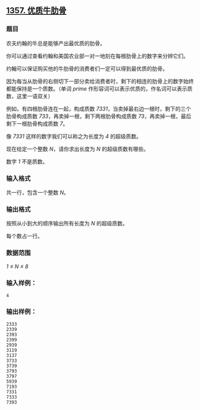 ## [1357. 优质牛肋骨](https://www.acwing.com/problem/content/1359/)

### 题目

农夫约翰的牛总是能够产出最优质的肋骨。

你可以通过查看约翰和美国农业部一对一地刻在每根肋骨上的数字来分辨它们。

约翰可以保证购买他的牛肋骨的消费者们一定可以得到最优质的肋骨。

因为每当从肋骨的右侧切下一部分卖给消费者时，剩下的相连的肋骨上的数字始终都能保持是一个质数。（单词 *prime* 作形容词可以表示优质的，作名词可以表示质数，这里一语双关）

例如，有四根肋骨连在一起，构成质数 *7331*，当卖掉最右边一根时，剩下的三个肋骨构成质数 *733*，再卖掉一根，剩下两根肋骨构成质数 *73*，再卖掉一根，最后剩下一根肋骨构成质数 *7*。

像 *7331* 这样的数字我们可以称之为长度为 *4* 的超级质数。

现在给定一个整数 *N*，请你求出长度为 *N* 的超级质数有哪些。

数字 *1* 不是质数。

### 输入格式

共一行，包含一个整数 *N*。

### 输出格式

按照从小到大的顺序输出所有长度为 *N* 的超级质数。

每个数占一行。

### 数据范围

*1 ≤ N ≤ 8*

### 输入样例：

```
4
```

### 输出样例：

```
2333
2339
2393
2399
2939
3119
3137
3733
3739
3793
3797
5939
7193
7331
7333
7393
```
